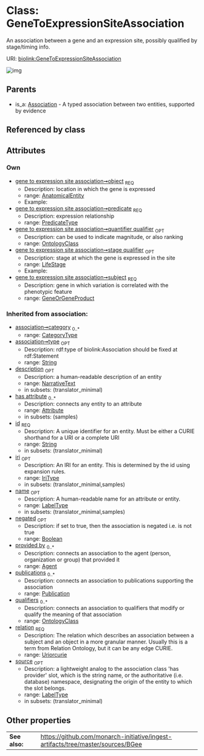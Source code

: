 
# Class: GeneToExpressionSiteAssociation


An association between a gene and an expression site, possibly qualified by stage/timing info.

URI: [biolink:GeneToExpressionSiteAssociation](https://w3id.org/biolink/vocab/GeneToExpressionSiteAssociation)


![img](http://yuml.me/diagram/nofunky;dir:TB/class/[Publication],[OntologyClass],[LifeStage],[AnatomicalEntity]<object%201..1-%20[GeneToExpressionSiteAssociation&#124;predicate:predicate_type;relation(i):uriorcurie;negated(i):boolean%20%3F;type(i):string%20%3F;category(i):category_type%20*;id(i):string;iri(i):iri_type%20%3F;name(i):label_type%20%3F;description(i):narrative_text%20%3F;source(i):label_type%20%3F],[GeneOrGeneProduct]<subject%201..1-++[GeneToExpressionSiteAssociation],[OntologyClass]<quantifier%20qualifier%200..1-++[GeneToExpressionSiteAssociation],[LifeStage]<stage%20qualifier%200..1-%20[GeneToExpressionSiteAssociation],[Association]^-[GeneToExpressionSiteAssociation],[GeneOrGeneProduct],[Attribute],[Association],[AnatomicalEntity],[Agent])

## Parents

 *  is_a: [Association](Association.md) - A typed association between two entities, supported by evidence

## Referenced by class


## Attributes


### Own

 * [gene to expression site association➞object](gene_to_expression_site_association_object.md)  <sub>REQ</sub>
     * Description: location in which the gene is expressed
     * range: [AnatomicalEntity](AnatomicalEntity.md)
     * Example:    
 * [gene to expression site association➞predicate](gene_to_expression_site_association_predicate.md)  <sub>REQ</sub>
     * Description: expression relationship
     * range: [PredicateType](types/PredicateType.md)
 * [gene to expression site association➞quantifier qualifier](gene_to_expression_site_association_quantifier_qualifier.md)  <sub>OPT</sub>
     * Description: can be used to indicate magnitude, or also ranking
     * range: [OntologyClass](OntologyClass.md)
 * [gene to expression site association➞stage qualifier](gene_to_expression_site_association_stage_qualifier.md)  <sub>OPT</sub>
     * Description: stage at which the gene is expressed in the site
     * range: [LifeStage](LifeStage.md)
     * Example:    
 * [gene to expression site association➞subject](gene_to_expression_site_association_subject.md)  <sub>REQ</sub>
     * Description: gene in which variation is correlated with the phenotypic feature
     * range: [GeneOrGeneProduct](GeneOrGeneProduct.md)

### Inherited from association:

 * [association➞category](association_category.md)  <sub>0..*</sub>
     * range: [CategoryType](types/CategoryType.md)
 * [association➞type](association_type.md)  <sub>OPT</sub>
     * Description: rdf:type of biolink:Association should be fixed at rdf:Statement
     * range: [String](types/String.md)
 * [description](description.md)  <sub>OPT</sub>
     * Description: a human-readable description of an entity
     * range: [NarrativeText](types/NarrativeText.md)
     * in subsets: (translator_minimal)
 * [has attribute](has_attribute.md)  <sub>0..*</sub>
     * Description: connects any entity to an attribute
     * range: [Attribute](Attribute.md)
     * in subsets: (samples)
 * [id](id.md)  <sub>REQ</sub>
     * Description: A unique identifier for an entity. Must be either a CURIE shorthand for a URI or a complete URI
     * range: [String](types/String.md)
     * in subsets: (translator_minimal)
 * [iri](iri.md)  <sub>OPT</sub>
     * Description: An IRI for an entity. This is determined by the id using expansion rules.
     * range: [IriType](types/IriType.md)
     * in subsets: (translator_minimal,samples)
 * [name](name.md)  <sub>OPT</sub>
     * Description: A human-readable name for an attribute or entity.
     * range: [LabelType](types/LabelType.md)
     * in subsets: (translator_minimal,samples)
 * [negated](negated.md)  <sub>OPT</sub>
     * Description: if set to true, then the association is negated i.e. is not true
     * range: [Boolean](types/Boolean.md)
 * [provided by](provided_by.md)  <sub>0..*</sub>
     * Description: connects an association to the agent (person, organization or group) that provided it
     * range: [Agent](Agent.md)
 * [publications](publications.md)  <sub>0..*</sub>
     * Description: connects an association to publications supporting the association
     * range: [Publication](Publication.md)
 * [qualifiers](qualifiers.md)  <sub>0..*</sub>
     * Description: connects an association to qualifiers that modify or qualify the meaning of that association
     * range: [OntologyClass](OntologyClass.md)
 * [relation](relation.md)  <sub>REQ</sub>
     * Description: The relation which describes an association between a subject and an object in a more granular manner. Usually this is a term from Relation Ontology, but it can be any edge CURIE.
     * range: [Uriorcurie](types/Uriorcurie.md)
 * [source](source.md)  <sub>OPT</sub>
     * Description: a lightweight analog to the association class 'has provider' slot, which is the string name, or the authoritative (i.e. database) namespace, designating the origin of the entity to which the slot belongs.
     * range: [LabelType](types/LabelType.md)
     * in subsets: (translator_minimal)

## Other properties

|  |  |  |
| --- | --- | --- |
| **See also:** | | https://github.com/monarch-initiative/ingest-artifacts/tree/master/sources/BGee |

